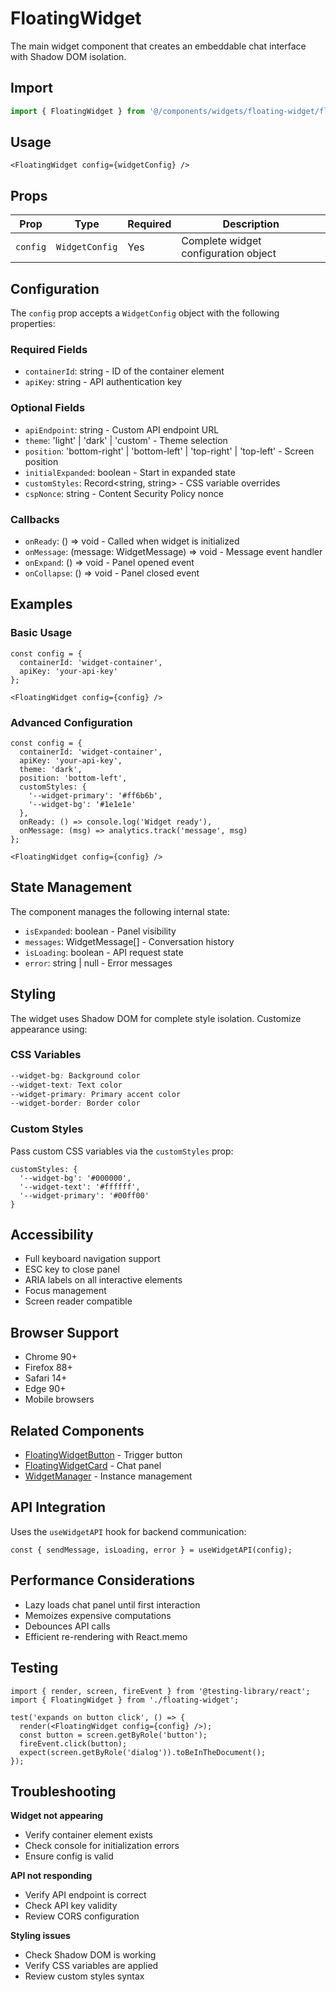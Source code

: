# FloatingWidget

The main widget component that creates an embeddable chat interface with Shadow DOM isolation.

## Import

```typescript
import { FloatingWidget } from '@/components/widgets/floating-widget/floating-widget';
```

## Usage

```tsx
<FloatingWidget config={widgetConfig} />
```

## Props

| Prop | Type | Required | Description |
|------|------|----------|-------------|
| `config` | `WidgetConfig` | Yes | Complete widget configuration object |

## Configuration

The `config` prop accepts a `WidgetConfig` object with the following properties:

### Required Fields
- `containerId`: string - ID of the container element
- `apiKey`: string - API authentication key

### Optional Fields
- `apiEndpoint`: string - Custom API endpoint URL
- `theme`: 'light' | 'dark' | 'custom' - Theme selection
- `position`: 'bottom-right' | 'bottom-left' | 'top-right' | 'top-left' - Screen position
- `initialExpanded`: boolean - Start in expanded state
- `customStyles`: Record<string, string> - CSS variable overrides
- `cspNonce`: string - Content Security Policy nonce

### Callbacks
- `onReady`: () => void - Called when widget is initialized
- `onMessage`: (message: WidgetMessage) => void - Message event handler
- `onExpand`: () => void - Panel opened event
- `onCollapse`: () => void - Panel closed event

## Examples

### Basic Usage
```tsx
const config = {
  containerId: 'widget-container',
  apiKey: 'your-api-key'
};

<FloatingWidget config={config} />
```

### Advanced Configuration
```tsx
const config = {
  containerId: 'widget-container',
  apiKey: 'your-api-key',
  theme: 'dark',
  position: 'bottom-left',
  customStyles: {
    '--widget-primary': '#ff6b6b',
    '--widget-bg': '#1e1e1e'
  },
  onReady: () => console.log('Widget ready'),
  onMessage: (msg) => analytics.track('message', msg)
};

<FloatingWidget config={config} />
```

## State Management

The component manages the following internal state:
- `isExpanded`: boolean - Panel visibility
- `messages`: WidgetMessage[] - Conversation history
- `isLoading`: boolean - API request state
- `error`: string | null - Error messages

## Styling

The widget uses Shadow DOM for complete style isolation. Customize appearance using:

### CSS Variables
```css
--widget-bg: Background color
--widget-text: Text color
--widget-primary: Primary accent color
--widget-border: Border color
```

### Custom Styles
Pass custom CSS variables via the `customStyles` prop:

```tsx
customStyles: {
  '--widget-bg': '#000000',
  '--widget-text': '#ffffff',
  '--widget-primary': '#00ff00'
}
```

## Accessibility

- Full keyboard navigation support
- ESC key to close panel
- ARIA labels on all interactive elements
- Focus management
- Screen reader compatible

## Browser Support

- Chrome 90+
- Firefox 88+
- Safari 14+
- Edge 90+
- Mobile browsers

## Related Components

- [FloatingWidgetButton](./floating-widget-button.md) - Trigger button
- [FloatingWidgetCard](./floating-widget-card.md) - Chat panel
- [WidgetManager](../widget/widget-manager.md) - Instance management

## API Integration

Uses the `useWidgetAPI` hook for backend communication:

```tsx
const { sendMessage, isLoading, error } = useWidgetAPI(config);
```

## Performance Considerations

- Lazy loads chat panel until first interaction
- Memoizes expensive computations
- Debounces API calls
- Efficient re-rendering with React.memo

## Testing

```tsx
import { render, screen, fireEvent } from '@testing-library/react';
import { FloatingWidget } from './floating-widget';

test('expands on button click', () => {
  render(<FloatingWidget config={config} />);
  const button = screen.getByRole('button');
  fireEvent.click(button);
  expect(screen.getByRole('dialog')).toBeInTheDocument();
});
```

## Troubleshooting

**Widget not appearing**
- Verify container element exists
- Check console for initialization errors
- Ensure config is valid

**API not responding**
- Verify API endpoint is correct
- Check API key validity
- Review CORS configuration

**Styling issues**
- Check Shadow DOM is working
- Verify CSS variables are applied
- Review custom styles syntax